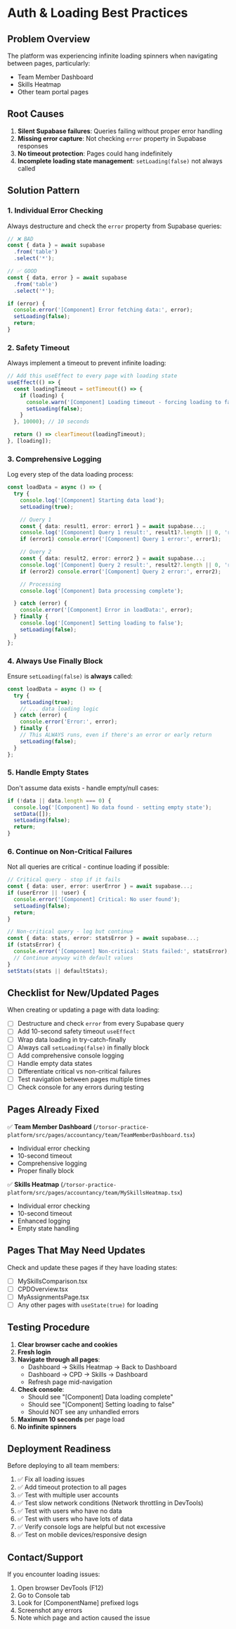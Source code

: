 # Auth & Loading Best Practices

## Problem Overview
The platform was experiencing infinite loading spinners when navigating between pages, particularly:
- Team Member Dashboard
- Skills Heatmap
- Other team portal pages

## Root Causes
1. **Silent Supabase failures**: Queries failing without proper error handling
2. **Missing error capture**: Not checking `error` property in Supabase responses
3. **No timeout protection**: Pages could hang indefinitely
4. **Incomplete loading state management**: `setLoading(false)` not always called

## Solution Pattern

### 1. Individual Error Checking
Always destructure and check the `error` property from Supabase queries:

```typescript
// ❌ BAD
const { data } = await supabase
  .from('table')
  .select('*');

// ✅ GOOD
const { data, error } = await supabase
  .from('table')
  .select('*');

if (error) {
  console.error('[Component] Error fetching data:', error);
  setLoading(false);
  return;
}
```

### 2. Safety Timeout
Always implement a timeout to prevent infinite loading:

```typescript
// Add this useEffect to every page with loading state
useEffect(() => {
  const loadingTimeout = setTimeout(() => {
    if (loading) {
      console.warn('[Component] Loading timeout - forcing loading to false');
      setLoading(false);
    }
  }, 10000); // 10 seconds

  return () => clearTimeout(loadingTimeout);
}, [loading]);
```

### 3. Comprehensive Logging
Log every step of the data loading process:

```typescript
const loadData = async () => {
  try {
    console.log('[Component] Starting data load');
    setLoading(true);

    // Query 1
    const { data: result1, error: error1 } = await supabase...;
    console.log('[Component] Query 1 result:', result1?.length || 0, 'records');
    if (error1) console.error('[Component] Query 1 error:', error1);

    // Query 2
    const { data: result2, error: error2 } = await supabase...;
    console.log('[Component] Query 2 result:', result2?.length || 0, 'records');
    if (error2) console.error('[Component] Query 2 error:', error2);

    // Processing
    console.log('[Component] Data processing complete');

  } catch (error) {
    console.error('[Component] Error in loadData:', error);
  } finally {
    console.log('[Component] Setting loading to false');
    setLoading(false);
  }
};
```

### 4. Always Use Finally Block
Ensure `setLoading(false)` is **always** called:

```typescript
const loadData = async () => {
  try {
    setLoading(true);
    // ... data loading logic
  } catch (error) {
    console.error('Error:', error);
  } finally {
    // This ALWAYS runs, even if there's an error or early return
    setLoading(false);
  }
};
```

### 5. Handle Empty States
Don't assume data exists - handle empty/null cases:

```typescript
if (!data || data.length === 0) {
  console.log('[Component] No data found - setting empty state');
  setData([]);
  setLoading(false);
  return;
}
```

### 6. Continue on Non-Critical Failures
Not all queries are critical - continue loading if possible:

```typescript
// Critical query - stop if it fails
const { data: user, error: userError } = await supabase...;
if (userError || !user) {
  console.error('[Component] Critical: No user found');
  setLoading(false);
  return;
}

// Non-critical query - log but continue
const { data: stats, error: statsError } = await supabase...;
if (statsError) {
  console.error('[Component] Non-critical: Stats failed:', statsError);
  // Continue anyway with default values
}
setStats(stats || defaultStats);
```

## Checklist for New/Updated Pages

When creating or updating a page with data loading:

- [ ] Destructure and check `error` from every Supabase query
- [ ] Add 10-second safety timeout `useEffect`
- [ ] Wrap data loading in try-catch-finally
- [ ] Always call `setLoading(false)` in finally block
- [ ] Add comprehensive console logging
- [ ] Handle empty data states
- [ ] Differentiate critical vs non-critical failures
- [ ] Test navigation between pages multiple times
- [ ] Check console for any errors during testing

## Pages Already Fixed

✅ **Team Member Dashboard** (`/torsor-practice-platform/src/pages/accountancy/team/TeamMemberDashboard.tsx`)
- Individual error checking
- 10-second timeout
- Comprehensive logging
- Proper finally block

✅ **Skills Heatmap** (`/torsor-practice-platform/src/pages/accountancy/team/MySkillsHeatmap.tsx`)
- Individual error checking
- 10-second timeout
- Enhanced logging
- Empty state handling

## Pages That May Need Updates

Check and update these pages if they have loading states:
- [ ] MySkillsComparison.tsx
- [ ] CPDOverview.tsx
- [ ] MyAssignmentsPage.tsx
- [ ] Any other pages with `useState(true)` for loading

## Testing Procedure

1. **Clear browser cache and cookies**
2. **Fresh login**
3. **Navigate through all pages**:
   - Dashboard → Skills Heatmap → Back to Dashboard
   - Dashboard → CPD → Skills → Dashboard
   - Refresh page mid-navigation
4. **Check console**:
   - Should see "[Component] Data loading complete"
   - Should see "[Component] Setting loading to false"
   - Should NOT see any unhandled errors
5. **Maximum 10 seconds** per page load
6. **No infinite spinners**

## Deployment Readiness

Before deploying to all team members:
1. ✅ Fix all loading issues
2. ✅ Add timeout protection to all pages
3. ✅ Test with multiple user accounts
4. ✅ Test slow network conditions (Network throttling in DevTools)
5. ✅ Test with users who have no data
6. ✅ Test with users who have lots of data
7. ✅ Verify console logs are helpful but not excessive
8. ✅ Test on mobile devices/responsive design

## Contact/Support

If you encounter loading issues:
1. Open browser DevTools (F12)
2. Go to Console tab
3. Look for [ComponentName] prefixed logs
4. Screenshot any errors
5. Note which page and action caused the issue
